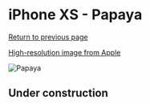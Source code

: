 # iPhone XS - Papaya

[Return to previous page](/iphone_x)

[High-resolution image from Apple](https://store.storeimages.cdn-apple.com/8756/as-images.apple.com/is/MVF22?wid=4500&hei=4500&fmt=png)

<div style="width: 500px"><img src="/almost_uncompressed/MVF22.webp" alt="Papaya"></div>

## Under construction
